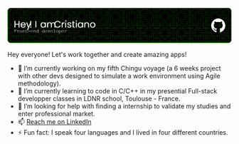 ![Header](./cris-github-header-image.png)

<!--
**cris-valente/cris-valente** is a ✨ _special_ ✨ repository because its `README.md` (this file) appears on your GitHub profile.

Here are some ideas to get you started:
-->
Hey everyone! Let's work together and create amazing apps! 

- 🔭 I’m currently working on my fifth Chingu voyage (a 6 weeks project with other devs designed to simulate a work environment using Agile methodology).
- 🌱 I’m currently learning to code in C/C++ in my presential Full-stack developper classes in LDNR school, Toulouse - France.
- 🤔 I’m looking for help with finding a internship to validate my studies and enter professional market.
- 📫 [Reach me on LinkedIn](https://www.linkedin.com/in/cristiano-valente-3943092a1/)
- ⚡ Fun fact: I speak four languages and I lived in four different countries. 


